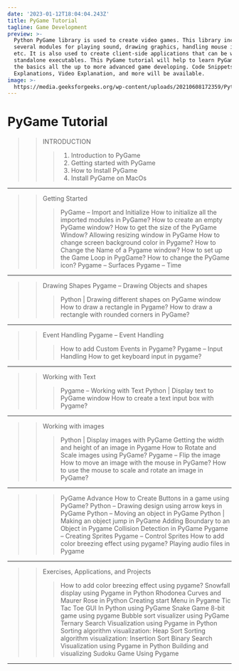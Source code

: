 ```yaml
---
date: '2023-01-12T18:04:04.243Z'
title: PyGame Tutorial
tagline: Game Development
preview: >-
  Python PyGame library is used to create video games. This library includes
  several modules for playing sound, drawing graphics, handling mouse inputs,
  etc. It is also used to create client-side applications that can be wrapped in
  standalone executables. This PyGame tutorial will help to learn PyGame from
  the basics all the up to more advanced game developing. Code Snippets,
  Explanations, Video Explanation, and more will be available. 
image: >-
  https://media.geeksforgeeks.org/wp-content/uploads/20210608172359/PythonPygameTutorialmin.png
---
```

# PyGame Tutorial

>> INTRODUCTION
>>> 1. Introduction to PyGame 
>>> 2. Getting started with PyGame
>>> 3. How to Install PyGame
>>> 4. Install PyGame on MacOs
>>
---
>> Getting Started
>>> PyGame – Import and Initialize
>>> How to initialize all the imported modules in PyGame?
>>> How to create an empty PyGame window?
>>> How to get the size of the PyGame Window?
>>> Allowing resizing window in PyGame
>>> How to change screen background color in Pygame?
>>> How to Change the Name of a Pygame window?
>>> How to set up the Game Loop in PygGame?
>>> How to change the PyGame icon?
>>> Pygame – Surfaces
>>> Pygame – Time
>> 
---
>> Drawing Shapes
>> Pygame – Drawing Objects and shapes
>>> Python | Drawing different shapes on PyGame window
>>> How to draw a rectangle in Pygame?
>>> How to draw a rectangle with rounded corners in PyGame?
>>
---
>> Event Handling
>> Pygame – Event Handling
>>> How to add Custom Events in Pygame?
>>> Pygame – Input Handling
>>> How to get keyboard input in pygame?
>>
---
>>
>> Working with Text
>>> Pygame – Working with Text
>>> Python | Display text to PyGame window
>>> How to create a text input box with Pygame?
>> 
---
>> 
>> Working with images
>>> Python | Display images with PyGame
>>> Getting the width and height of an image in Pygame
>>> How to Rotate and Scale images using PyGame?
>>> Pygame – Flip the image
>>> How to move an image with the mouse in PyGame?
>>> How to use the mouse to scale and rotate an image in PyGame?
>> 
---
>> 
>>> PyGame Advance
>>> How to Create Buttons in a game using PyGame?
>>> Python – Drawing design using arrow keys in PyGame
>>> Python – Moving an object in PyGame
>>> Python | Making an object jump in PyGame
>>> Adding Boundary to an Object in Pygame
>>> Collision Detection in PyGame
>>> Pygame – Creating Sprites
>>> Pygame – Control Sprites
>>> How to add color breezing effect using pygame?
>>> Playing audio files in Pygame
>> 
---
>> Exercises, Applications, and Projects
>>> How to add color breezing effect using pygame?
>>> Snowfall display using Pygame in Python
>>> Rhodonea Curves and Maurer Rose in Python
>>> Creating start Menu in Pygame
>>> Tic Tac Toe GUI In Python using PyGame
>>> Snake Game
>>> 8-bit game using pygame
>>> Bubble sort visualizer using PyGame
>>> Ternary Search Visualization using Pygame in Python
>>> Sorting algorithm visualization: Heap Sort
>>> Sorting algorithm visualization: Insertion Sort
>>> Binary Search Visualization using Pygame in Python
>>> Building and visualizing Sudoku Game Using Pygame
>> 
---
